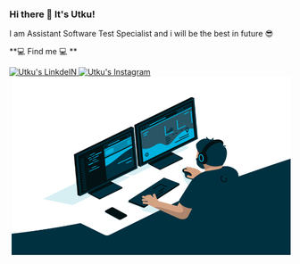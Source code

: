 ### Hi there 👋 It's Utku!


I am Assistant Software Test Specialist and i will be the best in future 😎 

**💻 Find me 💻 **

<a href="https://www.linkedin.com/in/utkukilincci/">
  <img alt="Utku's LinkdeIN" width="22px" src="https://cdn.jsdelivr.net/npm/simple-icons@v3/icons/linkedin.svg" />
</a>
<a href="https://www.instagram.com/utkukilincci/">
  <img alt="Utku's Instagram" width="22px" src="https://cdn.jsdelivr.net/npm/simple-icons@v3/icons/instagram.svg" />
</a>

<img align="right" alt="GIF" src="https://raw.githubusercontent.com/utkukilincci/utkukilincci/main/code.gif" width="500" height="320" />



